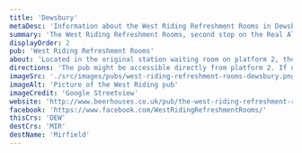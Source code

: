 ```yaml
---
title: 'Dewsbury'
metaDesc: 'Information about the West Riding Refreshment Rooms in Dewsbury, a pub on the Transpenning Real Ale Trail'
summary: 'The West Riding Refreshment Rooms, second stop on the Real Ale Trail'
displayOrder: 2
pub: 'West Riding Refreshment Rooms'
about: 'Located in the original station waiting room on platform 2, the West Riding Refreshment Rooms has been part of the Beerhouses independent pub group since 1994.'
directions: 'The pub might be accessible directly from platform 2. If not, leave the station by the main entrance, turn immediately right and walk towards the carpark. The pub (covered in ivy) is on the right.'
imageSrc: './src/images/pubs/west-riding-refreshment-rooms-dewsbury.png'
imageAlt: 'Picture of the West Riding pub'
imageCredit: 'Google Streetview'
website: 'http://www.beerhouses.co.uk/pub/the-west-riding-refreshment-rooms/?fbclid=IwAR00Lu4CmaqDcpGKQbMw6ZxaKOEzHkxrYD1j9lm3p6pZ9UWyc4DjUS2K5DA'
facebook: 'https://www.facebook.com/WestRidingRefreshmentRooms/'
thisCrs: 'DEW'
destCrs: 'MIR'
destName: 'Mirfield'
---
```

